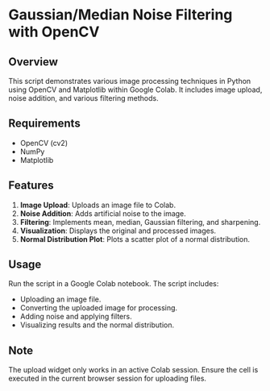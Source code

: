 # Gaussian/Median Noise Filtering with OpenCV
## Overview
This script demonstrates various image processing techniques in Python using OpenCV and Matplotlib within Google Colab. It includes image upload, noise addition, and various filtering methods.

## Requirements
- OpenCV (cv2)
- NumPy
- Matplotlib

## Features
1. **Image Upload**: Uploads an image file to Colab.
2. **Noise Addition**: Adds artificial noise to the image.
3. **Filtering**: Implements mean, median, Gaussian filtering, and sharpening.
4. **Visualization**: Displays the original and processed images.
5. **Normal Distribution Plot**: Plots a scatter plot of a normal distribution.

## Usage
Run the script in a Google Colab notebook. The script includes:
- Uploading an image file.
- Converting the uploaded image for processing.
- Adding noise and applying filters.
- Visualizing results and the normal distribution.

## Note
The upload widget only works in an active Colab session. Ensure the cell is executed in the current browser session for uploading files.
